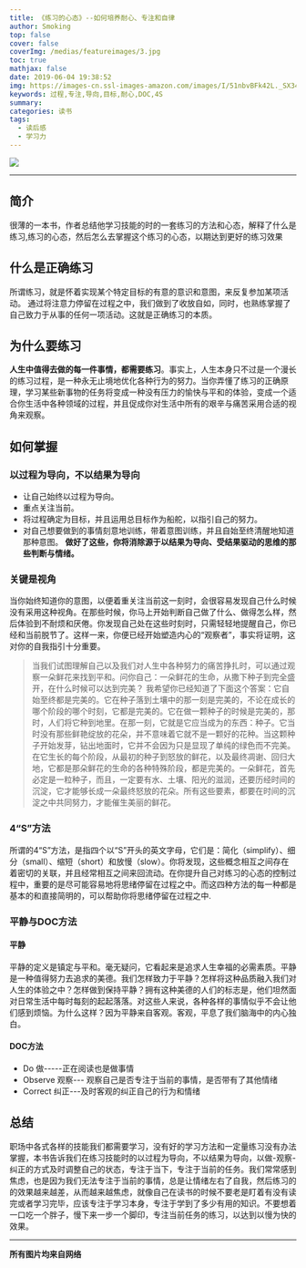 ```yaml
---
title: 《练习的心态》--如何培养耐心、专注和自律
author: Smoking
top: false
cover: false
coverImg: /medias/featureimages/3.jpg
toc: true
mathjax: false
date: 2019-06-04 19:38:52
img: https://images-cn.ssl-images-amazon.com/images/I/51nbvBFk42L._SX341_BO1,204,203,200_.jpg
keywords: 过程,专注,导向,目标,耐心,DOC,4S
summary:
categories: 读书
tags:
  - 读后感
  - 学习力
---
```

![](https://images-cn.ssl-images-amazon.com/images/I/51nbvBFk42L._SX341_BO1,204,203,200_.jpg)

---

## 简介
很薄的一本书，作者总结他学习技能的时的一套练习的方法和心态，解释了什么是练习,练习的心态，然后怎么去掌握这个练习的心态，以期达到更好的练习效果

## 什么是正确练习

所谓练习，就是怀着实现某个特定目标的有意的意识和意图，来反复参加某项活动。
通过将注意力停留在过程之中，我们做到了收放自如，同时，也熟练掌握了自己致力于从事的任何一项活动。这就是正确练习的本质。

## 为什么要练习

**人生中值得去做的每一件事情，都需要练习**。事实上，人生本身只不过是一个漫长的练习过程，是一种永无止境地优化各种行为的努力。当你弄懂了练习的正确原理，学习某些新事物的任务将变成一种没有压力的愉快与平和的体验，变成一个适合你生活中各种领域的过程，并且促成你对生活中所有的艰辛与痛苦采用合适的视角来观察。


## 如何掌握

### 以过程为导向，不以结果为导向

* 让自己始终以过程为导向。
* 重点关注当前。
* 将过程确定为目标，并且运用总目标作为船舵，以指引自己的努力。
* 对自己想要做到的事情刻意地训练，带着意图训练，并且自始至终清醒地知道那种意图。
**做好了这些，你将消除源于以结果为导向、受结果驱动的思维的那些判断与情绪。**

### 关键是视角

当你始终知道你的意图，以便着重关注当前这一刻时，会很容易发现自己什么时候没有采用这种视角。在那些时候，你马上开始判断自己做了什么、做得怎么样，然后体验到不耐烦和厌倦。你发现自己处在这些时刻时，只需轻轻地提醒自己，你已经和当前脱节了。这样一来，你便已经开始塑造内心的“观察者”，事实将证明，这对你的自我指引十分重要。


> 当我们试图理解自己以及我们对人生中各种努力的痛苦挣扎时，可以通过观察一朵鲜花来找到平和。问你自己：一朵鲜花的生命，从撒下种子到完全盛开，在什么时候可以达到完美？
> 我希望你已经知道了下面这个答案：它自始至终都是完美的。它在种子落到土壤中的那一刻是完美的，不论在成长的哪个阶段的哪个时刻，它都是完美的。它在做一颗种子的时候是完美的，那时，人们将它种到地里。在那一刻，它就是它应当成为的东西：种子。它当时没有那些鲜艳绽放的花朵，并不意味着它就不是一颗好的花种。当这颗种子开始发芽，钻出地面时，它并不会因为只是显现了单纯的绿色而不完美。在它生长的每个阶段，从最初的种子到怒放的鲜花，以及最终凋谢、回归大地，它都是那朵鲜花的生命的各种特殊阶段，都是完美的。一朵鲜花，首先必定是一粒种子，而且，一定要有水、土壤、阳光的滋润，还要历经时间的沉淀，它才能够长成一朵最终怒放的花朵。所有这些要素，都要在时间的沉淀之中共同努力，才能催生美丽的鲜花。

### 4“S”方法

所谓的4“S”方法，是指四个以“S”开头的英文字母，它们是：简化（simplify）、细分（small）、缩短（short）和放慢（slow）。你将发现，这些概念相互之间存在着密切的关联，并且经常相互之间来回流动。在你提升自己对练习的心态的控制过程中，重要的是尽可能容易地将思绪停留在过程之中。而这四种方法的每一种都是基本的和直接简明的，可以帮助你将思绪停留在过程之中.

### 平静与DOC方法

#### 平静

平静的定义是镇定与平和。毫无疑问，它看起来是追求人生幸福的必需素质。平静是一种值得努力去追求的美德。我们怎样致力于平静？怎样将这种品质融入我们对人生的体验之中？怎样做到保持平静？拥有这种美德的人们的标志是，他们坦然面对日常生活中每时每刻的起起落落。对这些人来说，各种各样的事情似乎不会让他们感到烦恼。为什么这样？因为平静来自客观。客观，平息了我们脑海中的内心独白。


#### DOC方法
* Do 做-----正在阅读也是做事情
* Observe 观察--- 观察自己是否专注于当前的事情，是否带有了其他情绪
* Correct 纠正---及时客观的纠正自己的行为和情绪



## 总结
职场中各式各样的技能我们都需要学习，没有好的学习方法和一定量练习没有办法掌握，本书告诉我们在练习技能时的以过程为导向，不以结果为导向，以做-观察-纠正的方式及时调整自己的状态，专注于当下，专注于当前的任务。我们常常感到焦虑，也是因为我们无法专注于当前的事情，总是让情绪左右了自我，然后练习的的效果越来越差，从而越来越焦虑，就像自己在读书的时候不要老是盯着有没有读完或者学习完毕，应该专注于学习本身，专注于学到了多少有用的知识。不要想着一口吃一个胖子，慢下来一步一个脚印，专注当前任务的练习，以达到以慢为快的效果。

------------------------------------------------
**所有图片均来自网络**
